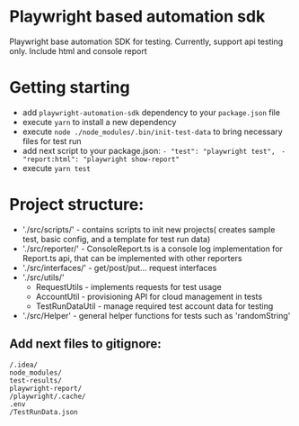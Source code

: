 # Playwright based automation sdk
Playwright base automation SDK for testing.
Currently, support api testing only. Include html and console report


# Getting starting
- add `playwright-automation-sdk` dependency to your `package.json` file
- execute `yarn` to install a new dependency
- execute `node ./node_modules/.bin/init-test-data` to bring necessary files for test run
- add next script to your package.json:
  `- "test": "playwright test",`
  ` - "report:html": "playwright show-report"`
- execute `yarn test`

# Project structure:
- './src/scripts/' - contains scripts to init new projects( creates sample test, basic config, and a template for test run data)
- './src/reporter/' - ConsoleReport.ts is a console log implementation for Report.ts api, that can be implemented with other reporters
- './src/interfaces/' - get/post/put... request interfaces
- './src/utils/'
    - RequestUtils - implements requests for test usage
    - AccountUtil - provisioning API for cloud management in tests
    - TestRunDataUtil - manage required test account data for testing
- './src/Helper' - general helper functions for tests such as 'randomString'


## Add next files to gitignore:
```
/.idea/
node_modules/
test-results/
playwright-report/
/playwright/.cache/
.env
/TestRunData.json
```



